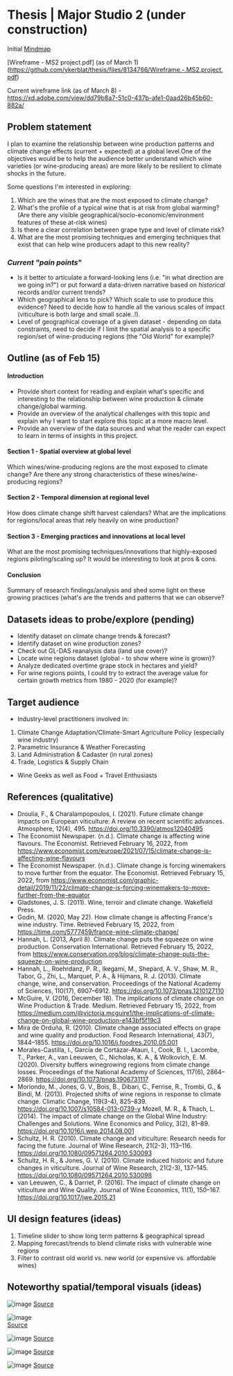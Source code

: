 # Thesis | Major Studio 2 (under construction)



Initial [Mindmap](https://app.mural.co/t/newschool14/m/newschool14/1643690438711/8729f87315827873d1ddd7c7095f14b6f8b6609e?sender=u6b4a2907c260aa3728a02010)

[Wireframe - MS2 project.pdf] (as of March 1) (https://github.com/ykerblat/thesis/files/8134766/Wireframe.-.MS2.project.pdf)

Current wireframe link (as of March 8) - https://xd.adobe.com/view/dd79b8a7-51c0-437b-afe1-0aad26b45b60-882a/


## Problem statement

I plan to examine the relationship between wine production patterns and climate change effects (current + expected) at a global level.One of the objectives would be to help the audience better understand which wine varieties (or wine-producing areas) are more likely to be resilient to climate shocks in the future.

Some questions I'm interested in exploring:
1. Which are the wines that are the most exposed to climate change?
2. What's the profile of a typical wine that is at risk from global warming? (Are there any visible geographical/socio-economic/environment features of these at-risk wines)
3. Is there a clear correlation between grape type and level of climate risk? 
4. What are the most promising techniques and emerging techniques that exist that can help wine producers adapt to this new reality?


### *Current "pain points*"
- Is it better to articulate a forward-looking lens (i.e. "in what direction are we going in?") or put forward a data-driven narrative based on _historical_ records and/or current trends?
- Which geographical lens to pick? Which scale to use to produce this evidence? Need to decide how to handle all the various scales of impact (viticulture is both large and small scale..!).
- Level of geographical coverage of a given dataset - depending on data constraints, need to decide if I limit the spatial analysis to a specific region/set of wine-producing regions (the "Old World" for example)?

## Outline (as of Feb 15)

#### Introduction
- Provide short context for reading and explain what's specific and interesting to the relationship between wine production & climate change/global warming.
- Provide an overview of the analytical challenges with this topic and explain why I want to start explore this topic at a more macro level.
- Provide an overview of the data sources and what the reader can expect to learn in terms of insights in this project.

#### Section 1 - Spatial overview at global level
Which wines/wine-producing regions are the most exposed to climate change? Are there any strong characteristics of these wines/wine-producing regions?

#### Section 2 - Temporal dimension at regional level
How does climate change shift harvest calendars? What are the implications for regions/local areas that rely heavily on wine production?

#### Section 3 - Emerging practices and innovations at local level
What are the most promising techniques/innovations that highly-exposed regions piloting/scaling up? It would be interesting to look at pros & cons.

#### Conclusion
Summary of research findings/analysis and shed some light on these growing practices (what's are the trends and patterns that we can observe?


## Datasets ideas to probe/explore (pending)

- Identify dataset on climate change trends & forecast?
- Identify dataset on wine production zones?
- Check out GL-DAS reanalysis data (land use cover)?
- Locate wine regions dataset (global - to show where wine is grown)?
- Analyze dedicated overtime grape stock in hectares and yield?
- For wine regions points, I could try to extract the average value for certain growth metrics from 1980 - 2020 (for example)?

## Target audience
- Industry-level practitioners involved in: 
1. Climate Change Adaptation/Climate-Smart Agriculture Policy (especially wine industry)
2. Parametric Insurance & Weather Forecasting
3. Land Administration & Cadaster (in rural zones)
4. Trade, Logistics & Supply Chain
- Wine Geeks as well as Food + Travel Enthusiasts

## References (qualitative)

- Droulia, F., & Charalampopoulos, I. (2021). Future climate change impacts on European viticulture: A review on recent scientific advances. Atmosphere, 12(4), 495. https://doi.org/10.3390/atmos12040495 
- The Economist Newspaper. (n.d.). Climate change is affecting wine flavours. The Economist. Retrieved February 16, 2022, from https://www.economist.com/europe/2021/07/15/climate-change-is-affecting-wine-flavours 
- The Economist Newspaper. (n.d.). Climate change is forcing winemakers to move further from the equator. The Economist. Retrieved February 15, 2022, from https://www.economist.com/graphic-detail/2019/11/22/climate-change-is-forcing-winemakers-to-move-further-from-the-equator 
- Gladstones, J. S. (2011). Wine, terroir and climate change. Wakefield Press. 
- Godin, M. (2020, May 22). How climate change is affecting France's wine industry. Time. Retrieved February 15, 2022, from https://time.com/5777459/france-wine-climate-change/ 
- Hannah, L. (2013, April 8). Climate change puts the squeeze on wine production. Conservation International. Retrieved February 15, 2022, from https://www.conservation.org/blog/climate-change-puts-the-squeeze-on-wine-production 
- Hannah, L., Roehrdanz, P. R., Ikegami, M., Shepard, A. V., Shaw, M. R., Tabor, G., Zhi, L., Marquet, P. A., & Hijmans, R. J. (2013). Climate change, wine, and conservation. Proceedings of the National Academy of Sciences, 110(17), 6907–6912. https://doi.org/10.1073/pnas.1210127110 
- McGuire, V. (2016, December 18). The implications of climate change on Wine Production & Trade. Medium. Retrieved February 15, 2022, from https://medium.com/@victoria.mcguire1/the-implications-of-climate-change-on-global-wine-production-e143bf5f19c3 
- Mira de Orduña, R. (2010). Climate change associated effects on grape and wine quality and production. Food Research International, 43(7), 1844–1855. https://doi.org/10.1016/j.foodres.2010.05.001 
- Morales-Castilla, I., García de Cortázar-Atauri, I., Cook, B. I., Lacombe, T., Parker, A., van Leeuwen, C., Nicholas, K. A., & Wolkovich, E. M. (2020). Diversity buffers winegrowing regions from climate change losses. Proceedings of the National Academy of Sciences, 117(6), 2864–2869. https://doi.org/10.1073/pnas.1906731117 
- Moriondo, M., Jones, G. V., Bois, B., Dibari, C., Ferrise, R., Trombi, G., & Bindi, M. (2013). Projected shifts of wine regions in response to climate change. Climatic Change, 119(3-4), 825–839. https://doi.org/10.1007/s10584-013-0739-y 
Mozell, M. R., & Thach, L. (2014). The impact of climate change on the Global Wine Industry: Challenges and Solutions. Wine Economics and Policy, 3(2), 81–89. https://doi.org/10.1016/j.wep.2014.08.001 
- Schultz, H. R. (2010). Climate change and viticulture: Research needs for facing the future. Journal of Wine Research, 21(2-3), 113–116. https://doi.org/10.1080/09571264.2010.530093 
- Schultz, H. R., & Jones, G. V. (2010). Climate induced historic and future changes in viticulture. Journal of Wine Research, 21(2-3), 137–145. https://doi.org/10.1080/09571264.2010.530098 
- van Leeuwen, C., & Darriet, P. (2016). The impact of climate change on viticulture and Wine Quality. Journal of Wine Economics, 11(1), 150–167. https://doi.org/10.1017/jwe.2015.21 


## UI design features (ideas)
1. Timeline slider to show long term patterns & geographical spread
2. Mapping forecast/trends to blend climate risks with vulnerable wine regions
3. Filter to contrast old world vs. new world (or expensive vs. affordable wines)

## Noteworthy spatial/temporal visuals (ideas)

![image](https://user-images.githubusercontent.com/82052220/154169010-12dba900-e73f-49b3-ad40-9f63dbd9a5f1.png)
[Source](https://www.economist.com/graphic-detail/2019/11/22/climate-change-is-forcing-winemakers-to-move-further-from-the-equator)

![image](https://user-images.githubusercontent.com/82052220/154168572-477834d5-bb5a-45e5-9333-0153f9a1ce31.png) <br>
[Source](https://www.climatecentral.org/news/study-climate-change-will-threaten-wine-production-15857)

![image](https://user-images.githubusercontent.com/82052220/154543731-44f0bb39-a4aa-4916-a411-b2fa61e4307e.png)
[Source](https://winefolly.com/tips/start-planning-now-wine-harvest-season/)

![image](https://user-images.githubusercontent.com/82052220/154576190-0069fca8-e274-44aa-8859-668ae4a7963f.png)
[Source](https://oeno-one.eu/article/view/1184)

![image](https://user-images.githubusercontent.com/82052220/154576246-68196f2b-34ff-4e27-abdc-fdb4560370db.png)
[Source](https://oeno-one.eu/article/view/1184)

